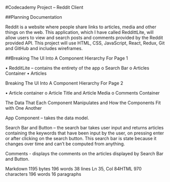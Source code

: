 #Codecademy Project – Reddit Client

##Planning Documentation

Reddit is a website where people share links to articles, media and other things on the web. This application, which I have called ReddittLite, will allow users to view and search posts and comments provided by the Reddit provided API. This project will use HTML, CSS, JavaScript, React, Redux, Git and GitHub and includes wireframes.

##Breaking The UI Into A Component Hierarchy For Page 1

• RedditLite – contains the entirety of the app
o Search Bar
o Articles Container
• Articles

Breaking The UI Into A Component Hierarchy For Page 2

• Article container
o Article Title and Article Media
o Comments Container

The Data That Each Component Manipulates and How the Components Fit with One Another

App Component – takes the data model.

Search Bar and Button – the search bar takes user input and returns articles containing the keywords that have been input by the user, on pressing enter or after clicking on the search button. This search bar is state because it changes over time and can’t be computed from anything.

Comments - displays the comments on the articles displayed by Search Bar and Button.

Markdown 1195 bytes 196 words 38 lines Ln 35, Col 84HTML 970 characters 196 words 16 paragraphs
